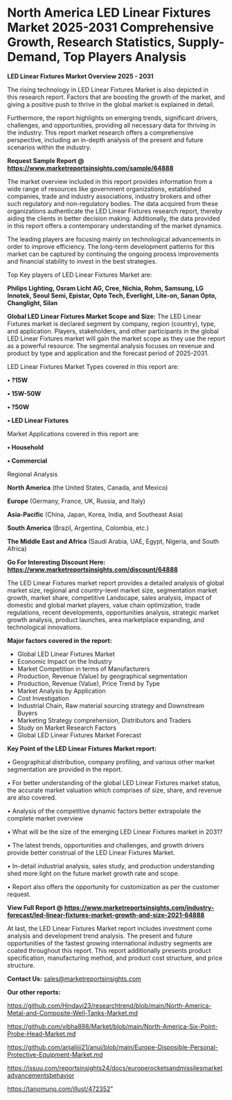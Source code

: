 # North America LED Linear Fixtures Market 2025-2031 Comprehensive Growth, Research Statistics, Supply-Demand,  Top Players Analysis

<Strong> LED Linear Fixtures Market Overview 2025 - 2031</strong>

The rising technology in LED Linear Fixtures Market is also depicted in this research report. Factors that are boosting the growth of the market, and giving a positive push to thrive in the global market is explained in detail.

Furthermore, the report highlights on emerging trends, significant drivers, challenges, and opportunities, providing all necessary data for thriving in the industry. This report market research offers a comprehensive perspective, including an in-depth analysis of the present and future scenarios within the industry.

<strong>Request Sample Report @ <a href=https://www.marketreportsinsights.com/sample/64888>https://www.marketreportsinsights.com/sample/64888</a></strong>

The market overview included in this report provides information from a wide range of resources like government organizations, established companies, trade and industry associations, industry brokers and other such regulatory and non-regulatory bodies. The data acquired from these organizations authenticate the LED Linear Fixtures research report, thereby aiding the clients in better decision making. Additionally, the data provided in this report offers a contemporary understanding of the market dynamics.

The leading players are focusing mainly on technological advancements in order to improve efficiency. The long-term development patterns for this market can be captured by continuing the ongoing process improvements and financial stability to invest in the best strategies.

Top Key players of LED Linear Fixtures Market are:

<strong>Philips Lighting, Osram Licht AG, Cree, Nichia, Rohm, Samsung, LG Innotek, Seoul Semi, Epistar, Opto Tech, Everlight, Lite-on, Sanan Opto, Changlight, Silan</strong>

<strong><b>Global LED Linear Fixtures Market Scope and Size:</b></strong>
The LED Linear Fixtures market is declared segment by company, region (country), type, and application. Players, stakeholders, and other participants in the global LED Linear Fixtures market will gain the market scope as they use the report as a powerful resource. The segmental analysis focuses on revenue and product by type and application and the forecast period of 2025-2031.

LED Linear Fixtures Market Types covered in this report are:

<strong>• ?15W

• 15W-50W

• ?50W

• LED Linear Fixtures</strong>

Market Applications covered in this report are:

<strong>• Household

• Commercial</strong> 

Regional Analysis

<strong>North America</strong> (the United States, Canada, and Mexico)

<strong>Europe</strong> (Germany, France, UK, Russia, and Italy)

<strong>Asia-Pacific</strong> (China, Japan, Korea, India, and Southeast Asia)

<strong>South America</strong> (Brazil, Argentina, Colombia, etc.)

<strong>The Middle East and Africa</strong> (Saudi Arabia, UAE, Egypt, Nigeria, and South Africa)

<strong>Go For Interesting Discount Here: <a href=https://www.marketreportsinsights.com/discount/64888>https://www.marketreportsinsights.com/discount/64888</a></strong>

The LED Linear Fixtures market report provides a detailed analysis of global market size, regional and country-level market size, segmentation market growth, market share, competitive Landscape, sales analysis, impact of domestic and global market players, value chain optimization, trade regulations, recent developments, opportunities analysis, strategic market growth analysis, product launches, area marketplace expanding, and technological innovations.

<strong><b>Major factors covered in the report:</b></strong>
<ul>
  <li>Global LED Linear Fixtures Market </li>
  <li>Economic Impact on the Industry</li>
  <li>Market Competition in terms of Manufacturers</li>
  <li>Production, Revenue (Value) by geographical segmentation</li>
  <li>Production, Revenue (Value), Price Trend by Type</li>
  <li>Market Analysis by Application</li>
  <li>Cost Investigation</li>
  <li>Industrial Chain, Raw material sourcing strategy and Downstream Buyers</li>
  <li>Marketing Strategy comprehension, Distributors and Traders</li>
  <li>Study on Market Research Factors</li>
  <li>Global LED Linear Fixtures Market Forecast</li>
</ul>

<strong><b>Key Point of the LED Linear Fixtures Market report:</b></strong>

• Geographical distribution, company profiling, and various other market segmentation are provided in the report.

• For better understanding of the global LED Linear Fixtures market status, the accurate market valuation which comprises of size, share, and revenue are also covered.

• Analysis of the competitive dynamic factors better extrapolate the complete market overview

• What will be the size of the emerging LED Linear Fixtures market in 2031?

• The latest trends, opportunities and challenges, and growth drivers provide better construal of the LED Linear Fixtures Market.

• In-detail industrial analysis, sales study, and production understanding shed more light on the future market growth rate and scope.

• Report also offers the opportunity for customization as per the customer request.

<strong><b>View Full Report @ <a href=https://www.marketreportsinsights.com/industry-forecast/led-linear-fixtures-market-growth-and-size-2021-64888>https://www.marketreportsinsights.com/industry-forecast/led-linear-fixtures-market-growth-and-size-2021-64888</a></b></strong>


At last, the LED Linear Fixtures Market report includes investment come analysis and development trend analysis. The present and future opportunities of the fastest growing international industry segments are coated throughout this report. This report additionally presents product specification, manufacturing method, and product cost structure, and price structure.

<strong>Contact Us:</strong>
sales@marketreportsinsights.com

<strong>Our other reports:</strong>

<a href=https://github.com/Hindavi23/researchtrend/blob/main/North-America-Metal-and-Composite-Well-Tanks-Market.md>https://github.com/Hindavi23/researchtrend/blob/main/North-America-Metal-and-Composite-Well-Tanks-Market.md</a>

<a href=https://github.com/vibha898/Market/blob/main/North-America-Six-Point-Probe-Head-Market.md>https://github.com/vibha898/Market/blob/main/North-America-Six-Point-Probe-Head-Market.md</a>

<a href=https://github.com/anjaliiii21/anui/blob/main/Europe-Disposible-Personal-Protective-Equipment-Market.md>https://github.com/anjaliiii21/anui/blob/main/Europe-Disposible-Personal-Protective-Equipment-Market.md</a>

<a href=https://issuu.com/reportsinsights24/docs/europerocketsandmissilesmarketadvancementsbehavior>https://issuu.com/reportsinsights24/docs/europerocketsandmissilesmarketadvancementsbehavior</a>

<a href=https://tanomuno.com/illust/472352>https://tanomuno.com/illust/472352</a>"
